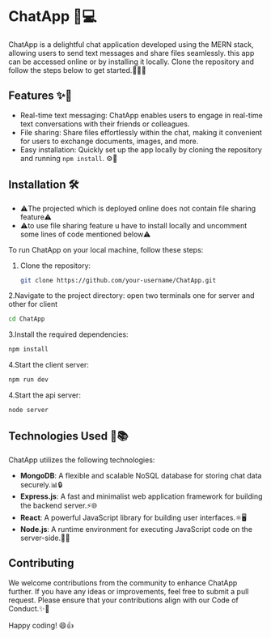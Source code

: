 # ChatApp 💬💻

ChatApp is a delightful chat application developed using the MERN stack, allowing users to send text messages and share files seamlessly. 
this app can be accessed online or by installing it locally.
Clone the repository and follow the steps below to get started.🚀💬📂

## Features ✨🚀

- Real-time text messaging: ChatApp enables users to engage in real-time text conversations with their friends or colleagues.
- File sharing: Share files effortlessly within the chat, making it convenient for users to exchange documents, images, and more.
- Easy installation: Quickly set up the app locally by cloning the repository and running `npm install`. ⚙️🚀

## Installation 🛠️

- ⚠️The projected which is deployed online does not contain file sharing feature⚠️ 
- ⚠️to use file sharing feature u have to install locally and uncomment some lines of code mentioned below⚠️


To run ChatApp on your local machine, follow these steps:

1. Clone the repository:

   ```bash
   git clone https://github.com/your-username/ChatApp.git
   ```
2.Navigate to the project directory: open two terminals one for server and other for client 
   ```bash
   cd ChatApp
   ```
3.Install the required dependencies:
```bash
npm install
```
4.Start the client server:
```bash
npm run dev
```
4.Start the api server:
```bash
node server
```
## Technologies Used 🔧📚

ChatApp utilizes the following technologies:

- **MongoDB**: A flexible and scalable NoSQL database for storing chat data securely.📊🔒
- **Express.js**: A fast and minimalist web application framework for building the backend server.⚡🌐
- **React**: A powerful JavaScript library for building user interfaces.⚛️🖥️
- **Node.js**: A runtime environment for executing JavaScript code on the server-side.🚀🔧

## Contributing
We welcome contributions from the community to enhance ChatApp further. If you have any ideas or improvements,
feel free to submit a pull request. Please ensure that your contributions align with our Code of Conduct.✨🤝

Happy coding! 😄👍


   
 
